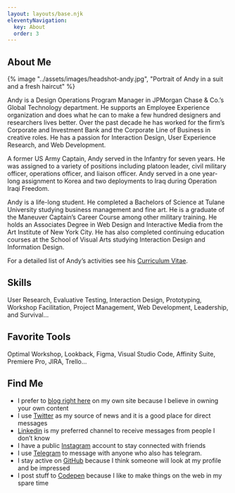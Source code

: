 ```yaml
---
layout: layouts/base.njk
eleventyNavigation:
  key: About
  order: 3
---
```


<div class="about-page">
<section class="bio">

# About Me

<div class="container-center">

{% image "../assets/images/headshot-andy.jpg", "Portrait of Andy in a suit and a fresh haircut" %}

</div>

Andy is a Design Operations Program Manager in JPMorgan Chase & Co.’s Global Technology department. He supports an Employee Experience organization and does what he can to make a few hundred designers and researchers lives better. Over the past decade he has worked for the firm’s Corporate and Investment Bank and the Corporate Line of Business in creative roles. He has a passion for Interaction Design, User Experience Research, and Web Development.

A former US Army Captain, Andy served in the Infantry for seven years. He was assigned to a variety of positions including platoon leader, civil military officer, operations officer, and liaison officer. Andy served in a one year-long assignment to Korea and two deployments to Iraq during Operation Iraqi Freedom.

Andy is a life-long student. He completed a Bachelors of Science at Tulane University studying business management and fine art. He is a graduate of the Maneuver Captain’s Career Course among other military training. He holds an Associates Degree in Web Design and Interactive Media from the Art Institute of New York City. He has also completed continuing education courses at the School of Visual Arts studying Interaction Design and Information Design.

For a detailed list of Andy’s activities see his <a href="/cv/">Curriculum Vitae</a>.

</section>
<section class="bio-details">

<div>

## Skills

User Research, Evaluative Testing, Interaction Design, Prototyping, Workshop Facilitation, Project Management, Web Development, Leadership, and Survival…

## Favorite Tools

Optimal Workshop, Lookback, Figma, Visual Studio Code, Affinity Suite, Premiere Pro, JIRA, Trello…

</div>
<div>

## Find Me
- I prefer to [blog right here](/blog/) on my own site because I believe in owning your own content
- I use [Twitter](https://twitter.com/DTAndyB) as my source of news and it is a good place for direct messages
- [Linkedin](https://www.linkedin.com/in/andypbrowne) is my preferred channel to receive messages from people I don’t know
- I have a public [Instagram](https://www.instagram.com/andypbrowne/) account to stay connected with friends
- I use [Telegram](https://telegram.org/) to message with anyone who also has telegram.
- I stay active on [GitHub](https://github.com/andypbrowne) because I think someone will look at my profile and be impressed
- I post stuff to [Codepen](https://codepen.io/andypbrowne) because I like to make things on the web in my spare time

</div>
</section>
</div>
